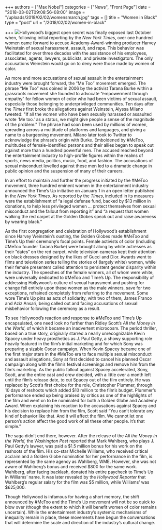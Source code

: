+++
authors = ["Max Nobel"]
categories = ["News", "Front Page"]
date = "2018-03-02T09:08:56-08:00"
image = "/uploads/2018/02/02/womensmarch.jpg"
tags = []
title = "Women in Black"
type = "post"
url = "/2018/02/02/women-in-black"

+++
![](/uploads/2018/02/02/womensmarch.jpg)Hollywood’s biggest open secret was finally exposed last October when, following initial reporting by the _New York Times_, over one hundred women came forward to accuse Academy-Award-winning producer Harvey Weinstein of sexual harassment, assault, and rape. This behavior was facilitated for over three decades with the assistance of his employees, associates, agents, lawyers, publicists, and private investigators. The only accusations Weinstein would go on to deny were those made by women of color.

As more and more accusations of sexual assault in the entertainment industry were brought forward, the “Me Too” movement emerged. The phrase “Me Too” was coined in 2006 by the activist Tarana Burke within a grassroots movement she founded to advocate “empowerment through empathy” for fellow women of color who had been victims of sexual assault, especially those belonging to underprivileged communities. Ten days after the _Times_ first broke the allegations against Weinstein, Alyssa Milano tweeted: "If all the women who have been sexually harassed or assaulted wrote 'Me too.' as a status, we might give people a sense of the magnitude of the problem." The phrase had soon been used by millions of women, spreading across a multitude of platforms and languages, and giving a name to a burgeoning movement. Milano later took to Twitter to acknowledge the phrase’s origin with Burke. Emboldened by #MeToo, multitudes of female-identified persons and their allies began to speak out against more than a hundred powerful men. The accused reached beyond the entertainment industry to high-profile figures within the realms of sports, news media, politics, music, food, and fashion. The accusations of sexual misconduct levelled against these men led to a dramatic change in public opinion and the suspension of many of their careers.

In an effort to maintain and further the progress initiated by the #MeToo movement, three hundred eminent women in the entertainment industry announced the Time’s Up initiative on January 1 in an open letter published in the _New York Times_. As reported by the _Times_, included in its measures were the establishment of “a legal defense fund, backed by $13 million in donations, to help less privileged women … protect themselves from sexual misconduct and the fallout from reporting it” and “a request that women walking the red carpet at the Golden Globes speak out and raise awareness by wearing black.”

As the first congregation and celebration of Hollywood’s establishment since Harvey Weinstein’s ousting, the Golden Globes made #MeToo and Time’s Up their ceremony’s focal points. Female activists of color (including #MeToo founder Tarana Burke) were brought along by white actresses as their “dates” on the red carpet, while television cameras kept their attention on black dresses designed by the likes of Gucci and Dior. Awards went to films and television series telling the stories of (largely white) women, while their female presenters called attention to persistent gender disparity within the industry. The speeches of the female winners, all of whom were white, were universally dedicated to #MeToo and Time’s Up. The responsibility of addressing Hollywood’s culture of sexual harassment and pushing for change fell entirely upon these women as the male winners, save for two exceptions, refrained completely from referring to the movement. Some wore Time’s Up pins as acts of solidarity, with two of them, James Franco and Aziz Ansari, being called out and facing accusations of sexual misbehavior following the ceremony as a result.

To see Hollywood’s reaction and response to #MeToo and Time’s Up encapsulated, one need look no further than Ridley Scott’s _All the Money in the World_, of which it became an inadvertent microcosm. The period thriller, based on a true story, originally starred a nearly unrecognizable Kevin Spacey under heavy prosthetics as J. Paul Getty, a showy supporting role heavily featured in the film’s initial marketing and for which Sony was preparing a sizable Oscar campaign. When Kevin Spacey became one of the first major stars in the #MeToo era to face multiple sexual misconduct and assault allegations, Sony at first decided to cancel his planned Oscar campaign along with the film’s festival screenings and remove him from the film’s marketing. As the public fallout against Spacey accelerated, Sony, Scott, and the entire cast and crew decided, with a little over a month left until the film’s release date, to cut Spacey out of the film entirely. He was replaced by Scott’s first choice for the role, Christopher Plummer, through 10 days of reshoots which added $10 million to the film’s budget. Plummer’s performance ended up being praised by critics as one of the highlights of the film and went on to be nominated for both a Golden Globe and Academy Award. When explaining his reaction to the accusations against Spacey and his decision to replace him from the film, Scott said “You can’t tolerate any kind of behavior like that. And it will affect the film. We cannot let one person’s action affect the good work of all these other people. It’s that simple.”

The saga didn’t end there, however. After the release of the _All the Money in the World,_ the _Washington Post_ reported that Mark Wahlberg, who plays J. Paul Getty’s lawyer, was paid a $1.5 million bonus for his work on the reshoots of the film. His co-star Michelle Williams, who received critical acclaim and a Golden Globe nomination for her performance in the film, is represented by the same agency as Wahlberg, WME. However, she was not aware of Wahlberg’s bonus and received $800 for the same work. Wahlberg, after facing backlash, donated his entire paycheck to Time’s Up in Williams’ name. It was later revealed by the _Hollywood Reporter_ that Wahlberg’s regular salary for the film was $5 million, while Williams’ was $625,000.

Though Hollywood is infamous for having a short memory, the shift announced by #MeToo and the Time’s Up movement will not be so quick to blow over (though the extent to which it will benefit women of color remains uncertain). While the entertainment industry’s systemic mechanisms of inequality remain in place, these movements have begun the conversations that will determine the scale and direction of the industry’s cultural change.